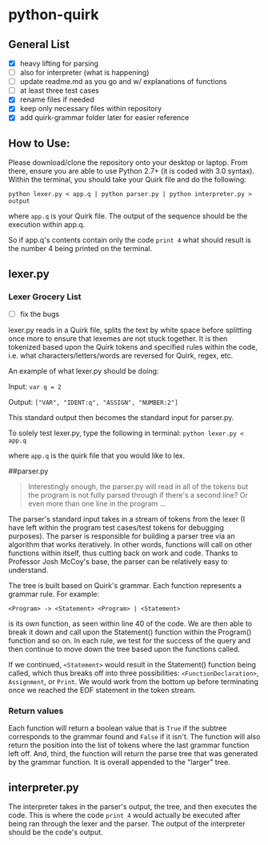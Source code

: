 # python-quirk

## General List
- [x] heavy lifting for parsing
- [ ] also for interpreter (what is happening)
- [ ] update readme.md as you go and w/ explanations of functions
- [ ] at least three test cases
- [x] rename files if needed
- [x] keep only necessary files within repository
- [x] add quirk-grammar folder later for easier reference

## How to Use:
Please download/clone the repository onto your desktop or laptop. From there, ensure you
are able to use Python 2.7+ (it is coded with 3.0 syntax). Within the terminal, you should
take your Quirk file and do the following:

`python lexer.py < app.q | python parser.py | python interpreter.py > output`

where `app.q` is your Quirk file. The output of the sequence should be the execution within app.q.

So if app.q's contents contain only the code `print 4` what should result is the number 4 being printed
on the terminal.

## lexer.py
### Lexer Grocery List
- [ ] fix the bugs

lexer.py reads in a Quirk file, splits the text by white space before splitting once
more to ensure that lexemes are not stuck together. It is then tokenized based upon the Quirk tokens and specified rules within the code, i.e. what characters/letters/words are reversed for Quirk, regex, etc.

An example of what lexer.py should be doing:

Input: `var q = 2`

Output: `["VAR", "IDENT:q", "ASSIGN", "NUMBER:2"]`

This standard output then becomes the standard input for parser.py.

To solely test lexer.py, type the following in terminal:
`python lexer.py < app.q`

where `app.q` is the quirk file that you would like to lex.

##parser.py
> Interestingly enough, the parser.py will read in all of the tokens but the program is not fully parsed through if there's a second line? Or even more than one line in the program ...

The parser's standard input takes in a stream of tokens from the lexer (I have left within the program test cases/test tokens for debugging purposes). The parser is responsible for building a parser tree via an algorithm that works iteratively. In other words, functions will call on other functions within itself, thus cutting back on work and code. Thanks to Professor Josh McCoy's base, the parser can be relatively easy to understand.

The tree is built based on Quirk's grammar. Each function represents a grammar rule. For example:

`<Program> -> <Statement> <Program> | <Statement>`

is its own function, as seen within line 40 of the code. We are then able to break it down and call upon the Statement() function within the Program() function and so on. In each rule, we test for the success of the query and then continue to move down the tree based upon the functions called.

If we continued, `<Statement>` would result in the Statement() function being called, which thus breaks off into three possibilities: `<FunctionDeclaration>`, `Assignment`, or `Print`. We would work from the bottom up before terminating once we reached the EOF statement in the token stream.

### Return values
Each function will return a boolean value that is `True` if the subtree corresponds to the grammar found and `False` if it isn't. The function will also return the position into the list of tokens where the last grammar function left off. And, third, the function will return the parse tree that was generated by the grammar function. It is overall appended to the "larger" tree.


## interpreter.py
The interpreter takes in the parser's output, the tree, and then executes the code. This is where the code `print 4` would actually be executed after being ran through the lexer and the parser. The output of the interpreter should be the code's output.
